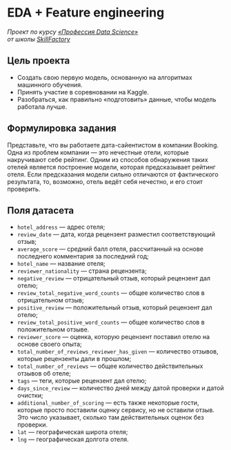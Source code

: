 # EDA + Feature engineering

*Проект по курсу [«Профессия Data Science»](https://lms.skillfactory.ru/courses/course-v1:Skillfactory+DST-PRO+15APR2020/about)\
от школы [SkillFactory](https://skillfactory.ru)*

## Цель проекта

- Создать свою первую модель, основанную на алгоритмах машинного обучения.
- Принять участие в соревновании на Kaggle.
- Разобраться, как правильно «подготовить» данные, чтобы модель работала лучше.

## Формулировка задания

Представьте, что вы работаете дата-сайентистом в компании Booking. Одна из проблем компании — это нечестные отели, которые накручивают себе рейтинг. Одним из способов обнаружения таких отелей является построение модели, которая предсказывает рейтинг отеля. Если предсказания модели сильно отличаются от фактического результата, то, возможно, отель ведёт себя нечестно, и его стоит проверить.

## Поля датасета

- `hotel_address` — адрес отеля;
- `review_date` — дата, когда рецензент разместил соответствующий отзыв;
- `average_score` — средний балл отеля, рассчитанный на основе последнего комментария за последний год;
- `hotel_name` — название отеля;
- `reviewer_nationality` — страна рецензента;
- `negative_review` — отрицательный отзыв, который рецензент дал отелю;
- `review_total_negative_word_counts` — общее количество слов в отрицательном отзыв;
- `positive_review` — положительный отзыв, который рецензент дал отелю;
- `review_total_positive_word_counts` — общее количество слов в положительном отзыве.
- `reviewer_score` — оценка, которую рецензент поставил отелю на основе своего опыта;
- `total_number_of_reviews_reviewer_has_given` — количество отзывов, которые рецензенты дали в прошлом;
- `total_number_of_reviews` — общее количество действительных отзывов об отеле;
- `tags` — теги, которые рецензент дал отелю;
- `days_since_review` — количество дней между датой проверки и датой очистки;
- `additional_number_of_scoring` — есть также некоторые гости, которые просто поставили оценку сервису, но не оставили отзыв. Это число указывает, сколько там действительных оценок без проверки.
- `lat` — географическая широта отеля;
- `lng` — географическая долгота отеля.